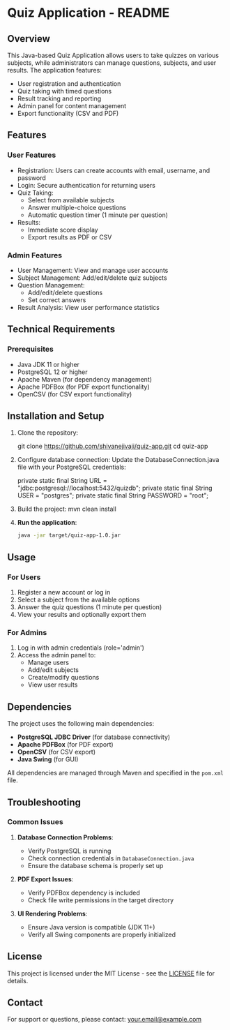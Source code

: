 # Quiz Application - README

## Overview
This Java-based Quiz Application allows users to take quizzes on various subjects, while administrators can manage questions, subjects, and user results. The application features:

- User registration and authentication
- Quiz taking with timed questions
- Result tracking and reporting
- Admin panel for content management
- Export functionality (CSV and PDF)

## Features

### User Features
- Registration: Users can create accounts with email, username, and password
- Login: Secure authentication for returning users
- Quiz Taking: 
  - Select from available subjects
  - Answer multiple-choice questions
  - Automatic question timer (1 minute per question)
- Results: 
  - Immediate score display
  - Export results as PDF or CSV

### Admin Features
- User Management: View and manage user accounts
- Subject Management: Add/edit/delete quiz subjects
- Question Management: 
  - Add/edit/delete questions
  - Set correct answers
- Result Analysis: View user performance statistics

## Technical Requirements

### Prerequisites
- Java JDK 11 or higher
- PostgreSQL 12 or higher
- Apache Maven (for dependency management)
- Apache PDFBox (for PDF export functionality)
- OpenCSV (for CSV export functionality)

## Installation and Setup

1. Clone the repository:

   git clone https://github.com/shivanejivaji/quiz-app.git
   cd quiz-app

2. Configure database connection:
   Update the DatabaseConnection.java file with your PostgreSQL credentials:

   private static final String URL = "jdbc:postgresql://localhost:5432/quizdb";
   private static final String USER = "postgres";
   private static final String PASSWORD = "root";
   

3. Build the project:
   mvn clean install

4. **Run the application**:
   ```bash
   java -jar target/quiz-app-1.0.jar
   ```

## Usage

### For Users
1. Register a new account or log in
2. Select a subject from the available options
3. Answer the quiz questions (1 minute per question)
4. View your results and optionally export them

### For Admins
1. Log in with admin credentials (role='admin')
2. Access the admin panel to:
   - Manage users
   - Add/edit subjects
   - Create/modify questions
   - View user results

## Dependencies

The project uses the following main dependencies:

- **PostgreSQL JDBC Driver** (for database connectivity)
- **Apache PDFBox** (for PDF export)
- **OpenCSV** (for CSV export)
- **Java Swing** (for GUI)

All dependencies are managed through Maven and specified in the `pom.xml` file.

## Troubleshooting

### Common Issues

1. **Database Connection Problems**:
   - Verify PostgreSQL is running
   - Check connection credentials in `DatabaseConnection.java`
   - Ensure the database schema is properly set up

2. **PDF Export Issues**:
   - Verify PDFBox dependency is included
   - Check file write permissions in the target directory

3. **UI Rendering Problems**:
   - Ensure Java version is compatible (JDK 11+)
   - Verify all Swing components are properly initialized

## License

This project is licensed under the MIT License - see the [LICENSE](LICENSE) file for details.

## Contact

For support or questions, please contact: [your.email@example.com](mailto:your.email@example.com)
